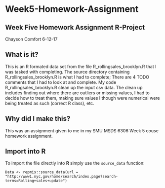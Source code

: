 # Week5-Homework-Assignment
## Week Five Homework Assignment R-Project

Chayson Comfort
6-12-17

## What is it?

This is an R formated data set from the file R_rollingsales_brooklyn.R that I was tasked with completing.  The source directory containing R_rollingsales_brooklyn.R is what I had to complete; There are 4 TODO comments that I had to look at and complete. My code R_rollingsales_brooklyn.R clean up the input csv data. The clean up includes finding out where there are outliers or missing values, I had to decide how to treat them, making sure values I though were numerical were being treated as such (correct R class), etc.


## Why did I make this?

This was an assignment given to me in my SMU MSDS 6306 Week 5 couse homework assignment.

## Import into R

To import the file directly into **R** simply use the `source_data` function:

```{r}
Data <- repmis::source_data(url = "http://www1.nyc.gov/home/search/index.page?search-terms=Rolling+sales+update")
```
